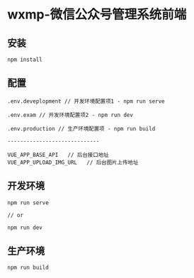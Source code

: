 # wxmp-微信公众号管理系统前端

## 安装
````
npm install
````

## 配置
````
.env.deveplopment // 开发环境配置项1 - npm run serve

.env.exam // 开发环境配置项2 - npm run dev

.env.production // 生产环境配置项 - npm run build

-----------------------------

VUE_APP_BASE_API   // 后台接口地址
VUE_APP_UPLOAD_IMG_URL   // 后台图片上传地址
````

## 开发环境
````
npm run serve

// or

npm run dev
````

## 生产环境

````
npm run build
````
